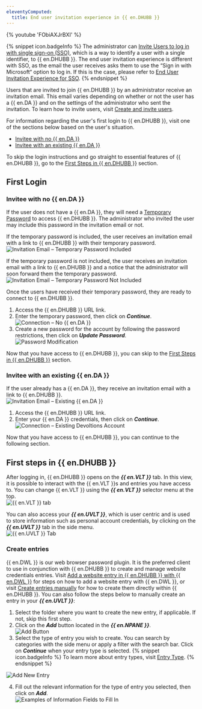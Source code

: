 ```yaml
---
eleventyComputed:
  title: End user invitation experience in {{ en.DHUBB }}
---
```

{% youtube 'FObiAXJrBXI' %}  

{% snippet icon.badgeInfo %} 
The administrator can [Invite Users to log in with single sign-on (SSO)](/hub/getting-started/get-started-sso-hub-business/invite-users-SSO-hub-business/), which is a way to identify a user with a single identifier, to {{ en.DHUBB }}. The end user invitation experience is different with SSO, as the email the user receives asks them to use the “Sign in with Microsoft“ option to log in. If this is the case, please refer to [End User Invitation Experience for SSO](/hub/getting-started/get-started-sso-hub-business/invite-users-SSO-hub-business/end-user-experience/). 
{% endsnippet %}
 
Users that are invited to join {{ en.DHUBB }} by an administrator receive an invitation email. This email varies depending on whether or not the user has a {{ en.DA }} and on the settings of the administrator who sent the invitation. To learn how to invite users, visit [Create and invite users](/hub/web-interface/administration/management/users/create-invite-users/).  

For information regarding the user's first login to {{ en.DHUBB }}, visit one of the sections below based on the user's situation.  

* [Invitee with no {{ en.DA }}](#invitee-with-no--enda)  
* [Invitee with an existing {{ en.DA }}](#invitee-with-an-existing--enda)  

To skip the login instructions and go straight to essential features of {{ en.DHUBB }}, go to the [First Steps in {{ en.DHUBB }}](#first-steps-in--enphub--business) section.  

## First Login 

### Invitee with no {{ en.DA }} 

If the user does not have a {{ en.DA }}, they will need a [Temporary Password](/hub/web-interface/administration/management/users/create-invite-users/temporary-password/) to access {{ en.DHUBB }}. The administrator who invited the user may include this password in the invitation email or not.  

If the temporary password is included, the user receives an invitation email with a link to {{ en.DHUBB }} with their temporary password.  
![Invitation Email – Temporary Password Included](https://webdevolutions.azureedge.net/docs/en/hub/Hub2000.png) 

If the temporary password is not included, the user receives an invitation email with a link to {{ en.DHUBB }} and a notice that the administrator will soon forward them the temporary password.  
![Invitation Email – Temporary Password Not Included](https://webdevolutions.azureedge.net/docs/en/hub/Hub2001.png) 

Once the users have received their temporary password, they are ready to connect to {{ en.DHUBB }}.  

1. Access the {{ en.DHUBB }} URL link. 
1. Enter the temporary password, then click on ***Continue***.  
![Connection – No {{ en.DA }}](https://webdevolutions.azureedge.net/docs/en/hub/Hub2002.png) 
1. Create a new password for the account by following the password restrictions, then click on ***Update Password***.  
![Password Modification](https://webdevolutions.azureedge.net/docs/en/hub/Hub2003.png)  

Now that you have access to {{ en.DHUBB }}, you can skip to the [First Steps in {{ en.DHUBB }}](#first-steps-in--enphub--business) section.  

### Invitee with an existing {{ en.DA }} 

If the user already has a {{ en.DA }}, they receive an invitation email with a link to {{ en.DHUBB }}.  
![Invitation Email – Existing {{ en.DA }}](https://webdevolutions.azureedge.net/docs/en/hub/Hub2004.png)  

1. Access the {{ en.DHUBB }} URL link. 
1. Enter your {{ en.DA }} credentials, then click on ***Continue***.  
![Connection – Existing Devoltions Account](https://webdevolutions.azureedge.net/docs/en/hub/Hub2005.png)  

Now that you have access to {{ en.DHUBB }}, you can continue to the following section. 

## First steps in {{ en.DHUBB }} 

After logging in, {{ en.DHUBB }} opens on the ***{{ en.VLT }}*** tab. In this view, it is possible to interact with the {{ en.VLT }}s and entries you have access to. You can change {{ en.VLT }} using the ***{{ en.VLT }}*** selector menu at the top.  
![{{ en.VLT }} tab](https://webdevolutions.azureedge.net/docs/en/hub/Hub2006.png)  

You can also access your ***{{ en.UVLT }}***, which is user centric and is used to store information such as personal account credentials, by clicking on the ***{{ en.UVLT }}*** tab in the side menu.  
![{{ en.UVLT }} Tab](https://webdevolutions.azureedge.net/docs/en/hub/Hub2007.png)  

### Create entries 

{{ en.DWL }} is our web browser password plugin. It is the preferred client to use in conjunction with {{ en.DHUBB }} to create and manage website credentials entries. Visit [Add a website entry in {{ en.DHUBB }} with {{ en.DWL }}](/hub/dwl/using-devolutions-web-login/using-dwl-with-hub-business/add-entry-hub-business-dwl/) for steps on how to add a website entry with {{ en.DWL }}, or visit [Create entries manually](/hub/web-interface/entries/create-entries-manually/) for how to create them directly within {{ en.DHUBB }}. You can also follow the steps below to manually create an entry in your ***{{ en.UVLT }}***:  

1. Select the folder where you want to create the new entry, if applicable. If not, skip this first step. 
1. Click on the ***Add*** button located in the ***{{ en.NPANE }}***.  
![Add Button](https://webdevolutions.azureedge.net/docs/en/hub/Hub2008.png)  
1. Select the type of entry you wish to create. You can search by categories with the side menu or apply a filter with the search bar. Click on ***Continue*** when your entry type is selected. 
{% snippet icon.badgeInfo %} 
To learn more about entry types, visit [Entry Type](/hub/web-interface/entries/entry-type/). 
{% endsnippet %}
 
![Add New Entry](https://webdevolutions.azureedge.net/docs/en/hub/Hub2009.png)  

4. Fill out the relevant information for the type of entry you selected, then click on ***Add***.  
![Examples of Information Fields to Fill In](https://webdevolutions.azureedge.net/docs/en/hub/Hub2010.png)  
